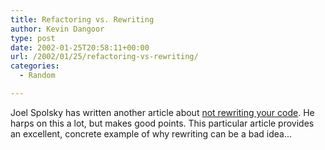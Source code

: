 ```yaml
---
title: Refactoring vs. Rewriting
author: Kevin Dangoor
type: post
date: 2002-01-25T20:58:11+00:00
url: /2002/01/25/refactoring-vs-rewriting/
categories:
  - Random

---
```

Joel Spolsky has written another article about [not rewriting your code][1]. He harps on this a lot, but makes good points. This particular article provides an excellent, concrete example of why rewriting can be a bad idea&#8230;

 [1]: http://www.joelonsoftware.com/articles/fog0000000348.html